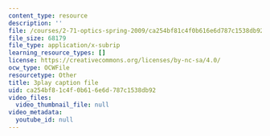 ```yaml
---
content_type: resource
description: ''
file: /courses/2-71-optics-spring-2009/ca254bf81c4f0b616e6d787c1538db92_jNSvbmc_ecM.srt
file_size: 68179
file_type: application/x-subrip
learning_resource_types: []
license: https://creativecommons.org/licenses/by-nc-sa/4.0/
ocw_type: OCWFile
resourcetype: Other
title: 3play caption file
uid: ca254bf8-1c4f-0b61-6e6d-787c1538db92
video_files:
  video_thumbnail_file: null
video_metadata:
  youtube_id: null
---
```

